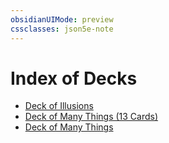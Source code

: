 ```yaml
---
obsidianUIMode: preview
cssclasses: json5e-note
---
```

# Index of Decks

- [Deck of Illusions](z_published%20files/2.%20Mechanics/compendium/decks/deck-of-illusions.md)
- [Deck of Many Things (13 Cards)](deck-of-many-things-13-cards.md)
- [Deck of Many Things](z_published%20files/2.%20Mechanics/compendium/decks/deck-of-many-things.md)
